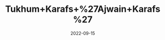 ---
title: 'Tukhum+Karafs+%27Ajwain+Karafs%27'
date: '2022-09-15' 
metatag: '' 
inventory: '0' 
draft: false 
# meta description 
shortDescripton: ''
description: 'Seed'
longdescription: ''
featured: True
# product Price
price: '20.0'
# Product Short Description
shortDescription: ''
productID: '21D11AB6-2035-ED11-9968-005056B3A416'
type: 'products'
category: 'Seed' 
thumnailproduct: 'https://aminsaddiquidawakhana.eralive.net/images/products/21D11AB6-2035-ED11-9968-005056B3A4161.png' 
images:
  - image: 'images/products/21D11AB6-2035-ED11-9968-005056B3A4161.png'  
Variants:
---